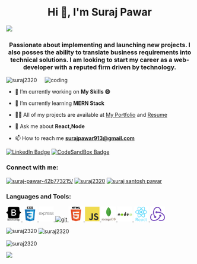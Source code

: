 
<h1 align="center">Hi 👋, I'm Suraj Pawar</h1>
<img  src="https://i.pinimg.com/originals/2f/f4/28/2ff428006f3ade5f10beac69372062ab.gif">
<h3 align="center">Passionate about implementing and launching new projects. I also posses the ability to translate business requirements into technical solutions. I am looking to start my career as a web-developer with a reputed firm driven by technology.</h3>
 <img align="right" alt="coding" width="400" src="https://cdn.dribbble.com/users/1162077/screenshots/3848914/programmer.gif" />


<p align="left"> <img src="https://komarev.com/ghpvc/?username=suraj2320&label=Profile%20views&color=0e75b6&style=flat" alt="suraj2320" /> </p>



- 🔭 I’m currently working on **My Skills 😄**

- 🌱 I’m currently learning **MERN Stack**


- 👨‍💻 All of my projects are available at [My Portfolio](https://suraj2320.github.io/) and [Resume](https://drive.google.com/file/d/1BtdJt_lgwG5atxnz1bjfiNVS9vQcNRrk/view?usp=share_link)

- 💬 Ask me about **React,Node**

- 📫 How to reach me **surajpawar913@gmail.com**

[![LinkedIn Badge](https://img.shields.io/badge/LinkedIn-Profile-informational?style=flat&logo=linkedin&logoColor=white&color=0D76A8)](https://www.linkedin.com/in/suraj-pawar-42b773215/)
[![CodeSandBox Badge](https://img.shields.io/badge/CodeSandBox-Profile-black)]([https://codesandbox.io/dashboard/drafts?workspace=01ce0933-d23a-4c86-9788-87c34448c680](https://codesandbox.io/u/suraj2320))

<h3 align="left">Connect with me:</h3>
<p align="left">
<a href="https://linkedin.com/in/suraj-pawar-42b773215/" target="blank"><img align="center" src="https://raw.githubusercontent.com/rahuldkjain/github-profile-readme-generator/master/src/images/icons/Social/linked-in-alt.svg" alt="suraj-pawar-42b773215/" height="30" width="40" /></a>
<a href="https://codesandbox.com/suraj2320" target="blank"><img align="center" src="https://raw.githubusercontent.com/rahuldkjain/github-profile-readme-generator/master/src/images/icons/Social/codesandbox.svg" alt="suraj2320" height="30" width="40" /></a>
<a href="https://fb.com/suraj santosh pawar" target="blank"><img align="center" src="https://raw.githubusercontent.com/rahuldkjain/github-profile-readme-generator/master/src/images/icons/Social/facebook.svg" alt="suraj santosh pawar" height="30" width="40" /></a>
</p>

<h3 align="left">Languages and Tools:</h3>
<p align="left"> <a href="https://getbootstrap.com" target="_blank" rel="noreferrer"> <img src="https://raw.githubusercontent.com/devicons/devicon/master/icons/bootstrap/bootstrap-plain-wordmark.svg" alt="bootstrap" width="40" height="40"/> </a> <a href="https://www.w3schools.com/css/" target="_blank" rel="noreferrer"> <img src="https://raw.githubusercontent.com/devicons/devicon/master/icons/css3/css3-original-wordmark.svg" alt="css3" width="40" height="40"/> </a> <a href="https://expressjs.com" target="_blank" rel="noreferrer"> <img src="https://raw.githubusercontent.com/devicons/devicon/master/icons/express/express-original-wordmark.svg" alt="express" width="40" height="40"/> </a> <a href="https://git-scm.com/" target="_blank" rel="noreferrer"> <img src="https://www.vectorlogo.zone/logos/git-scm/git-scm-icon.svg" alt="git" width="40" height="40"/> </a> <a href="https://www.w3.org/html/" target="_blank" rel="noreferrer"> <img src="https://raw.githubusercontent.com/devicons/devicon/master/icons/html5/html5-original-wordmark.svg" alt="html5" width="40" height="40"/> </a> <a href="https://developer.mozilla.org/en-US/docs/Web/JavaScript" target="_blank" rel="noreferrer"> <img src="https://raw.githubusercontent.com/devicons/devicon/master/icons/javascript/javascript-original.svg" alt="javascript" width="40" height="40"/> </a> <a href="https://www.mongodb.com/" target="_blank" rel="noreferrer"> <img src="https://raw.githubusercontent.com/devicons/devicon/master/icons/mongodb/mongodb-original-wordmark.svg" alt="mongodb" width="40" height="40"/> </a> <a href="https://nodejs.org" target="_blank" rel="noreferrer"> <img src="https://raw.githubusercontent.com/devicons/devicon/master/icons/nodejs/nodejs-original-wordmark.svg" alt="nodejs" width="40" height="40"/> </a> <a href="https://reactjs.org/" target="_blank" rel="noreferrer"> <img src="https://raw.githubusercontent.com/devicons/devicon/master/icons/react/react-original-wordmark.svg" alt="react" width="40" height="40"/> </a> <a href="https://redux.js.org" target="_blank" rel="noreferrer"> <img src="https://raw.githubusercontent.com/devicons/devicon/master/icons/redux/redux-original.svg" alt="redux" width="40" height="40"/> </a> </p>

<p><img align="left" src="https://github-readme-stats.vercel.app/api/top-langs?username=suraj2320&show_icons=true&locale=en&layout=compact" alt="suraj2320" /></p>

<p>&nbsp;<img align="center" src="https://github-readme-stats.vercel.app/api?username=suraj2320&show_icons=true&locale=en" alt="suraj2320" /></p>

<p><img align="center" src="https://github-readme-streak-stats.herokuapp.com/?user=suraj2320&" alt="suraj2320" /></p>

<img src="https://activity-graph.herokuapp.com/graph?username=Suraj2320&theme=xcode" height ="307"/>
